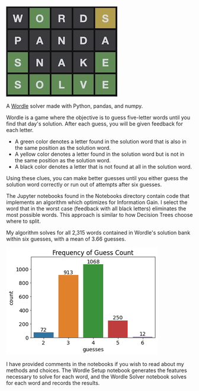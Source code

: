 ![splash](wordle_splash.jpg)

A [Wordle](https://www.powerlanguage.co.uk/wordle/) solver made with Python, pandas, and numpy.

Wordle is a game where the objective is to guess five-letter words until you find that day's solution. After each guess, you will be given feedback for each letter. 

- A green color denotes a letter found in the solution word that is also in the same position as the solution word. 
- A yellow color denotes a letter found in the solution word but is not in the same position as the solution word. 
- A black color denotes a letter that is not found at all in the solution word.

Using these clues, you can make better guesses until you either guess the solution word correctly or run out of attempts after six guesses.

The Jupyter notebooks found in the Notebooks directory contain code that implements an algorithm which optimizes for Information Gain. I select the word that in the worst case (feedback with all black letters) eliminates the most possible words. This approach is similar to how Decision Trees choose where to split.

My algorithm solves for all 2,315 words contained in Wordle's solution bank within six guesses, with a mean of 3.66 guesses.

![results](results.png)

I have provided comments in the notebooks if you wish to read about my methods and choices. The Wordle Setup notebook generates the features necessary to solve for each word, and the Wordle Solver notebook solves for each word and records the results.